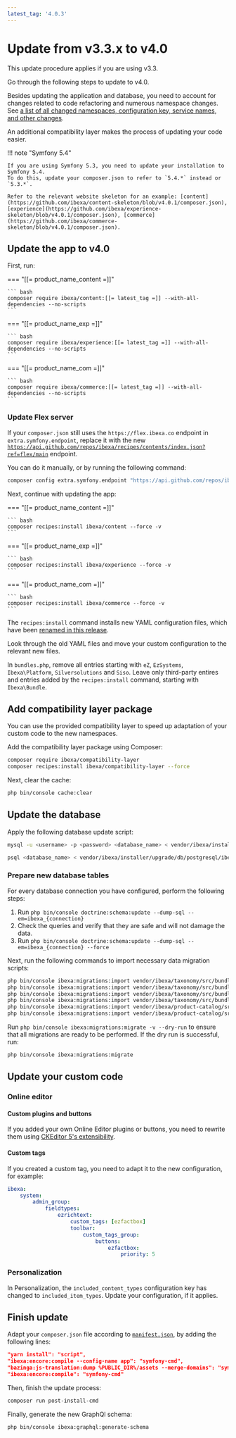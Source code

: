 ```yaml
---
latest_tag: '4.0.3'
---
```


# Update from v3.3.x to v4.0

This update procedure applies if you are using v3.3.

Go through the following steps to update to v4.0.

Besides updating the application and database, you need to account for changes related to code refactoring and numerous namespace changes.
See [a list of all changed namespaces, configuration key, service names, and other changes](../../releases/ibexa_dxp_v4.0_deprecations.md).

An additional compatibility layer makes the process of updating your code easier.

!!! note "Symfony 5.4"

    If you are using Symfony 5.3, you need to update your installation to Symfony 5.4.
    To do this, update your composer.json to refer to `5.4.*` instead or `5.3.*`.

    Refer to the relevant website skeleton for an example: [content](https://github.com/ibexa/content-skeleton/blob/v4.0.1/composer.json), [experience](https://github.com/ibexa/experience-skeleton/blob/v4.0.1/composer.json), [commerce](https://github.com/ibexa/commerce-skeleton/blob/v4.0.1/composer.json).

## Update the app to v4.0

First, run:

=== "[[= product_name_content =]]"

    ``` bash
    composer require ibexa/content:[[= latest_tag =]] --with-all-dependencies --no-scripts
    ```

=== "[[= product_name_exp =]]"

    ``` bash
    composer require ibexa/experience:[[= latest_tag =]] --with-all-dependencies --no-scripts
    ```

=== "[[= product_name_com =]]"

    ``` bash
    composer require ibexa/commerce:[[= latest_tag =]] --with-all-dependencies --no-scripts
    ```

### Update Flex server

If your `composer.json` still uses the `https://flex.ibexa.co` endpoint in `extra.symfony.endpoint`, 
replace it with the new [`https://api.github.com/repos/ibexa/recipes/contents/index.json?ref=flex/main`](https://github.com/ibexa/website-skeleton/blob/v4.0.3/composer.json#L96) endpoint.

You can do it manually, or by running the following command:

``` bash
composer config extra.symfony.endpoint "https://api.github.com/repos/ibexa/recipes/contents/index.json?ref=flex/main"
```

Next, continue with updating the app:

=== "[[= product_name_content =]]"

    ``` bash
    composer recipes:install ibexa/content --force -v
    ```

=== "[[= product_name_exp =]]"

    ``` bash
    composer recipes:install ibexa/experience --force -v
    ```

=== "[[= product_name_com =]]"

    ``` bash
    composer recipes:install ibexa/commerce --force -v
    ```

The `recipes:install` command installs new YAML configuration files,
which have been [renamed in this release](../../releases/ibexa_dxp_v4.0_deprecations.md#configuration-file-names).

Look through the old YAML files and move your custom configuration to the relevant new files.

In `bundles.php`, remove all entries starting with `eZ`, `EzSystems`, `Ibexa\Platform`, `Silversolutions` and `Siso`.
Leave only third-party entires and entries added by the `recipes:install` command, starting with `Ibexa\Bundle`.

## Add compatibility layer package

You can use the provided compatibility layer to speed up adaptation of your custom code to the new namespaces.

Add the compatibility layer package using Composer:

``` bash
composer require ibexa/compatibility-layer
composer recipes:install ibexa/compatibility-layer --force
```

Next, clear the cache:

``` bash
php bin/console cache:clear
```

## Update the database

Apply the following database update script:

``` bash
mysql -u <username> -p <password> <database_name> < vendor/ibexa/installer/upgrade/db/mysql/ibexa-3.3.latest-to-4.0.0.sql
```

``` bash
psql <database_name> < vendor/ibexa/installer/upgrade/db/postgresql/ibexa-3.3.latest-to-4.0.0.sql
```

### Prepare new database tables

For every database connection you have configured, perform the following steps:

1. Run `php bin/console doctrine:schema:update --dump-sql --em=ibexa_{connection}`
2. Check the queries and verify that they are safe and will not damage the data.
3. Run `php bin/console doctrine:schema:update --dump-sql --em=ibexa_{connection} --force`

Next, run the following commands to import necessary data migration scripts:

``` bash
php bin/console ibexa:migrations:import vendor/ibexa/taxonomy/src/bundle/Resources/install/migrations/content_types.yaml --name=000_taxonomy_content_types.yml
php bin/console ibexa:migrations:import vendor/ibexa/taxonomy/src/bundle/Resources/install/migrations/sections.yaml --name=001_taxonomy_sections.yml
php bin/console ibexa:migrations:import vendor/ibexa/taxonomy/src/bundle/Resources/install/migrations/content.yaml --name=002_taxonomy_content.yml
php bin/console ibexa:migrations:import vendor/ibexa/taxonomy/src/bundle/Resources/install/migrations/permissions.yaml --name=003_taxonomy_permissions.yml
php bin/console ibexa:migrations:import vendor/ibexa/product-catalog/src/bundle/Resources/migrations/product_catalog.yaml --name=001_product_catalog.yaml
php bin/console ibexa:migrations:import vendor/ibexa/product-catalog/src/bundle/Resources/migrations/currencies.yaml --name=001_currencies.yaml
```

Run `php bin/console ibexa:migrations:migrate -v --dry-run` to ensure that all migrations are ready to be performed.
If the dry run is successful, run:

``` bash
php bin/console ibexa:migrations:migrate
```

## Update your custom code

### Online editor

#### Custom plugins and buttons

If you added your own Online Editor plugins or buttons, you need to rewrite them
using [CKEditor 5's extensibility](https://ckeditor.com/docs/ckeditor5/latest/framework/guides/plugins/creating-simple-plugin.html).

#### Custom tags

If you created a custom tag, you need to adapt it to the new configuration, for example:

``` yaml
ibexa:
    system:
        admin_group:
            fieldtypes:
                ezrichtext:
                    custom_tags: [ezfactbox]
                    toolbar:
                        custom_tags_group:
                            buttons:
                                ezfactbox:
                                    priority: 5
```

### Personalization

In Personalization, the `included_content_types` configuration key has changed to `included_item_types`.
Update your configuration, if it applies.

## Finish update

Adapt your `composer.json` file according to [`manifest.json`](https://github.com/ibexa/recipes/blob/master/ibexa/commerce/4.0.x-dev/manifest.json#L170-L171), by adding the following lines:

``` json hl_lines="2-3"
"yarn install": "script",
"ibexa:encore:compile --config-name app": "symfony-cmd",
"bazinga:js-translation:dump %PUBLIC_DIR%/assets --merge-domains": "symfony-cmd",
"ibexa:encore:compile": "symfony-cmd"
```

Then, finish the update process:

``` bash
composer run post-install-cmd
```

Finally, generate the new GraphQl schema:

``` bash
php bin/console ibexa:graphql:generate-schema
```

